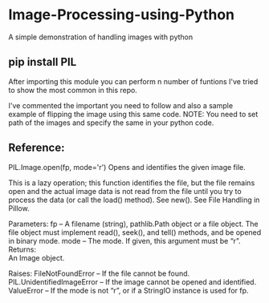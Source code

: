 # Image-Processing-using-Python
A simple demonstration of handling images with python
## pip install PIL 
After importing this module you can perform n number of funtions I've tried to show the most common in this repo.

I've commented the important you need to follow and also a sample example of flipping the image using this same code.
 NOTE:
 You need to set path of the images and specify the same in your python code.
 ## Reference:
PIL.Image.open(fp, mode='r')
Opens and identifies the given image file.

This is a lazy operation; this function identifies the file, but the file remains open and the actual image data is not read from the file until you try to process the data (or call the load() method). See new(). See File Handling in Pillow.

Parameters:	
fp – A filename (string), pathlib.Path object or a file object. The file object must implement read(), seek(), and tell() methods, and be opened in binary mode.
mode – The mode. If given, this argument must be “r”.
Returns:	
An Image object.

Raises:	
FileNotFoundError – If the file cannot be found.
PIL.UnidentifiedImageError – If the image cannot be opened and identified.
ValueError – If the mode is not “r”, or if a StringIO instance is used for fp.
